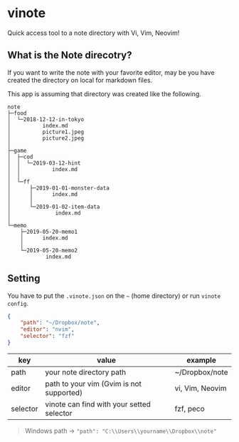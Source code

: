 # vinote

Quick access tool to a note directory with Vi, Vim, Neovim!

## What is the Note direcotry?

If you want to write the note with your favorite editor, may be you have created the directory on local for markdown files.

This app is assuming that directory was created like the following.

```
note
├─food
│  └─2018-12-12-in-tokyo
│          index.md
│          picture1.jpeg
│          picture2.jpeg
│
├─game
│  ├─cod
│  │  └─2019-03-12-hint
│  │          index.md
│  │
│  └─ff
│      ├─2019-01-01-monster-data
│      │      index.md
│      │
│      └─2019-01-02-item-data
│              index.md
│
└─memo
    ├─2019-05-20-memo1
    │      index.md
    │
    └─2019-05-20-memo2
            index.md
```

## Setting

You have to put the `.vinote.json` on the `~` (home directory) or run `vinote config`.

```json
{
    "path": "~/Dropbox/note",
    "editor": "nvim",
    "selector": "fzf"
}
```

| key      | value                                     | example         |
|----------|-------------------------------------------|-----------------|
| path     | your note directory path                  | ~/Dropbox/note  |
| editor   | path to your vim (Gvim is not supported)  | vi, Vim, Neovim |
| selector | vinote can find with your setted selector | fzf, peco       |

> Windows path -> `"path": "C:\\Users\\yourname\\Dropbox\\note"`
